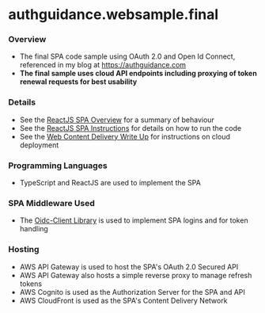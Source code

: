 # authguidance.websample.final

### Overview

* The final SPA code sample using OAuth 2.0 and Open Id Connect, referenced in my blog at https://authguidance.com
* **The final sample uses cloud API endpoints including proxying of token renewal requests for best usability**

### Details

* See the [ReactJS SPA Overview](https://authguidance.com/2019/04/07/local-ui-setup/) for a summary of behaviour
* See the [ReactJS SPA Instructions](https://authguidance.com/2019/04/08/how-to-run-the-react-js-spa/) for details on how to run the code
* See the [Web Content Delivery Write Up](https://authguidance.com/2018/12/02/spa-content-deployment/) for instructions on cloud deployment

### Programming Languages

* TypeScript and ReactJS are used to implement the SPA

### SPA Middleware Used

* The [Oidc-Client Library](https://github.com/IdentityModel/oidc-client-js) is used to implement SPA logins and for token handling

### Hosting

* AWS API Gateway is used to host the SPA's OAuth 2.0 Secured API
* AWS API Gateway also hosts a simple reverse proxy to manage refresh tokens 
* AWS Cognito is used as the Authorization Server for the SPA and API
* AWS CloudFront is used as the SPA's Content Delivery Network
